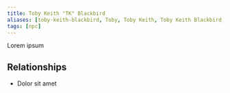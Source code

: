 ```yaml
---
title: Toby Keith "TK" Blackbird
aliases: [toby-keith-blackbird, Toby, Toby Keith, Toby Keith Blackbird, Toby Keith "TK" Blackbird, TK]
tags: [npc]
---
```

Lorem ipsum

## Relationships
- Dolor sit amet